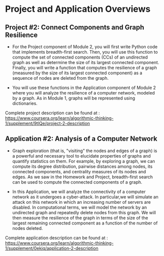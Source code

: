 # Project and Application Overviews
## Project #2: Connect Components and Graph Resilience 

* For the Project component of Module 2, you will first write Python code that implements breadth-first search. Then, you will use this function to compute the set of connected components (CCs) of an undirected graph as well as determine the size of its largest connected component. Finally, you will write a function that computes the resilience of a graph (measured by the size of its largest connected component) as a sequence of nodes are deleted from the graph.

* You will use these functions in the Application component of Module 2 where you will analyze the resilience of a computer network, modeled by a graph. As in Module 1, graphs will be represented using dictionaries.

Complete project description can be found at : 
<https://www.coursera.org/learn/algorithmic-thinking-1/supplement/9tlQe/project-2-description>

## Application #2: Analysis of a Computer Network

* Graph exploration (that is, "visiting" the nodes and edges of a graph) is a powerful and necessary tool to elucidate properties of graphs and quantify statistics on them. For example, by exploring a graph, we can compute its degree distribution, pairwise distances among nodes, its connected components, and centrality measures of its nodes and edges. As we saw in the Homework and Project, breadth-first search can be used to compute the connected components of a graph.

* In this Application, we will analyze the connectivity of a computer network as it undergoes a cyber-attack. In particular,we will simulate an attack on this network in which an increasing number of servers are disabled. In computational terms, we will model the network by an undirected graph and repeatedly delete nodes from this graph. We will then measure the resilience of the graph in terms of the size of the largest remaining connected component as a function of the number of nodes deleted.

Complete application description can be found at : 
<https://www.coursera.org/learn/algorithmic-thinking-1/supplement/0ekiq/application-2-description>